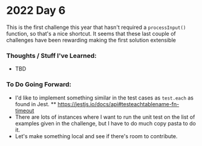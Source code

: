 # 2022 Day 6
This is the first challenge this year that hasn't required a `processInput()` function, so that's a nice shortcut. It seems that these last couple of challenges have been rewarding making the first solution extensible

### Thoughts / Stuff I've Learned:
* TBD

### To Do Going Forward:
* I'd like to implement something similar in the test cases as `test.each` as found in Jest.
** https://jestjs.io/docs/api#testeachtablename-fn-timeout
* There are lots of instances where I want to run the unit test on the list of examples given in the challenge, but I have to do much copy pasta to do it.
* Let's make something local and see if there's room to contribute.